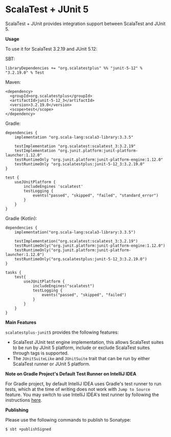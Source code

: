 # ScalaTest + JUnit 5
ScalaTest + JUnit provides integration support between ScalaTest and JUnit 5.

**Usage**

To use it for ScalaTest 3.2.19 and JUnit 5.12:

SBT:

```
libraryDependencies += "org.scalatestplus" %% "junit-5-12" % "3.2.19.0" % Test
```

Maven:

```
<dependency>
  <groupId>org.scalatestplus</groupId>
  <artifactId>junit-5-12_3</artifactId>
  <version>3.2.19.0</version>
  <scope>test</scope>
</dependency>
```

Gradle:

```
dependencies {
    implementation "org.scala-lang:scala3-library:3.3.5"

    testImplementation "org.scalatest:scalatest_3:3.2.19"
    testImplementation "org.junit.platform:junit-platform-launcher:1.12.0"
    testRuntimeOnly "org.junit.platform:junit-platform-engine:1.12.0"
    testRuntimeOnly "org.scalatestplus:junit-5-12_3:3.2.19.0"
}

test {
    useJUnitPlatform {
        includeEngines 'scalatest'
        testLogging {
            events("passed", "skipped", "failed", "standard_error")
        }
    }
}
```

Gradle (Kotlin):

```
dependencies {
    implementation("org.scala-lang:scala3-library:3.3.5")

    testImplementation("org.scalatest:scalatest_3:3.2.19")
    testRuntimeOnly("org.junit.platform:junit-platform-engine:1.12.0")
    testRuntimeOnly("org.junit.platform:junit-platform-launcher:1.12.0")
    testRuntimeOnly("org.scalatestplus:junit-5-12_3:3.2.19.0")
}

tasks {
    test{
        useJUnitPlatform {
            includeEngines("scalatest")
            testLogging {
                events("passed", "skipped", "failed")
            }
        }
    }
}
```

**Main Features**

`scalatestplus-junit5` provides the following features:

  - ScalaTest JUnit test engine implementation, this allows ScalaTest suites to be run by JUnit 5 platform, include or exclude ScalaTest suites through tags is supported.
  - The `JUnitSuiteLike` and `JUnitSuite` trait that can be run by either ScalaTest runner or JUnit 5 platform.

**Note on Gradle Project's Default Test Runner on IntelliJ IDEA**

For Gradle project, by default IntelliJ IDEA uses Gradle's test runner to run tests, which at the time of writing does not work with `Jump to Source` feature.  You may switch to use IntelliJ IDEA's test runner by following the instructions [here](https://www.jetbrains.com/help/idea/work-with-tests-in-gradle.html#configure_gradle_test_runner).

**Publishing**

Please use the following commands to publish to Sonatype:

```
$ sbt +publishSigned
```
